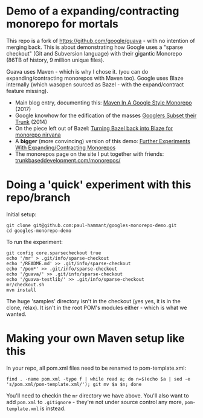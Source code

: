# Demo of a expanding/contracting monorepo for mortals

This repo is a fork of https://github.com/google/guava - with no intention of
merging back. This is about demonstrating how Google uses a "sparse checkout" (Git and Subversion language)
with their gigantic Monorepo (86TB of history, 9 million unique files).

Guava uses Maven - which is why I chose it. (you can do expanding/contracting monorepos with Maven too). 
Google uses Blaze internally (which wasopen sourced as Bazel - with the expand/contract feature missing).

* Main blog entry, documenting this: [Maven In A Google Style Monorepo](https://paulhammant.com/2017/01/27/maven-in-a-google-style-monorepo/) (2017)
* Google knowhow for the edification of the masses [Googlers Subset their Trunk](http://paulhammant.com/2014/01/06/googlers-subset-their-trunk/) (2014)
* On the piece left out of Bazel: [Turning Bazel back into Blaze for monorepo nirvana](http://paulhammant.com/2015/05/20/turning-bazel-back-into-blaze-for-monorepo-nirvana/)
* A **bigger** (more convincing) version of this demo: [Further Experiments With Expanding/Contracting Monorepos](https://paulhammant.com/2017/02/08/further-experiments-with-expanding-contracting-monorepos/)
* The monorepos page on the site I put together with friends: [trunkbaseddevelopment.com/monorepos/](https://trunkbaseddevelopment.com/monorepos/)

# Doing a 'quick' experiment with this repo/branch

Initial setup:

```
git clone git@github.com:paul-hammant/googles-monorepo-demo.git
cd googles-monorepo-demo
```

To run the experiment:

```
git config core.sparsecheckout true
echo '/mr' > .git/info/sparse-checkout
echo '/README.md' >> .git/info/sparse-checkout
echo '/pom*' >> .git/info/sparse-checkout
echo '/guava/' >> .git/info/sparse-checkout
echo '/guava-testlib/' >> .git/info/sparse-checkout
mr/checkout.sh
mvn install
```

The huge 'samples' directory isn't in the checkout (yes yes, it is in the
clone, relax). It isn't in the root POM's modules either - which is what we
wanted.

# Making your own Maven setup like this

In your repo, all pom.xml files need to be renamed to pom-template.xml:

```
find . -name pom.xml -type f | while read a; do n=$(echo $a | sed -e 's/pom.xml/pom-template.xml/'); git mv $a $n; done
```

You'll need to checkin the `mr` directory we have above. You'll also want to
add `pom.xml` to `.gitignore` - they're not under source control any more,
`pom-template.xml` is instead.
